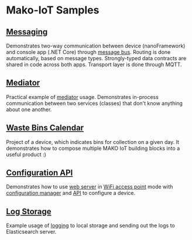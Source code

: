 # Mako-IoT Samples
## [Messaging](https://github.com/CShark-Hub/Mako-IoT.Device.Samples/tree/main/Messaging)
Demonstrates two-way communication between device (nanoFramework) and console app (.NET Core) through [message bus](https://github.com/CShark-Hub/Mako-IoT.Device.Services.Messaging). Routing is done automatically, based on message types. Strongly-typed data contracts are shared in code across both apps. Transport layer is done through MQTT.
## [Mediator](https://github.com/CShark-Hub/Mako-IoT.Device.Samples/tree/main/Mediator)
Practical example of [mediator](https://github.com/CShark-Hub/Mako-IoT.Device.Services.Mediator) usage. Demonstrates in-process communication between two services (classes) that don't know anything about one another.
## [Waste Bins Calendar](https://github.com/CShark-Hub/Mako-IoT.Device.Samples/tree/main/WasteBinsCalendar)
Project of a device, which indicates bins for collection on a given day. It demonstrates how to compose multiple MAKO IoT building blocks into a useful product :)
## [Configuration API](https://github.com/CShark-Hub/Mako-IoT.Device.Samples/tree/main/ConfigurationAPI)
Demonstrates how to use [web server](https://github.com/CShark-Hub/Mako-IoT.Device.Services.Server) in [WiFi access point](https://github.com/CShark-Hub/Mako-IoT.Device.Services.WiFi.AP) mode with [configuration manager](https://github.com/CShark-Hub/Mako-IoT.Device.Services.ConfigurationManager) and [API](https://github.com/CShark-Hub/Mako-IoT.Device.Services.ConfigurationApi) to configure a device.
## [Log Storage](https://github.com/CShark-Hub/Mako-IoT.Device.Samples/tree/main/LogStorage)
Example usage of [logging](https://github.com/CShark-Hub/Mako-IoT.Device.Services.Logging.Storage) to local storage and sending out the logs to Elasticsearch server.
